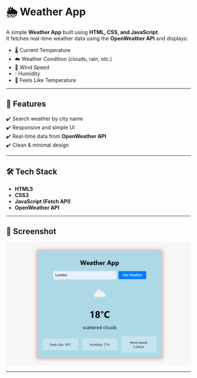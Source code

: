 # 🌦 Weather App  

A simple **Weather App** built using **HTML, CSS, and JavaScript**.  
It fetches real-time weather data using the **OpenWeather API** and displays:  

- 🌡 Current Temperature  
- ☁️ Weather Condition (clouds, rain, etc.)  
- 💨 Wind Speed  
- 💧 Humidity  
- 🥶 Feels Like Temperature  

---

## 🚀 Features  

✔️ Search weather by city name  
✔️ Responsive and simple UI  
✔️ Real-time data from **OpenWeather API**  
✔️ Clean & minimal design  

---

## 🛠️ Tech Stack  

- **HTML5**  
- **CSS3**  
- **JavaScript (Fetch API)**  
- **OpenWeather API**  

---

## 📸 Screenshot  

![Weather App Screenshot](WeatherApp/Screenshot.png)

---
